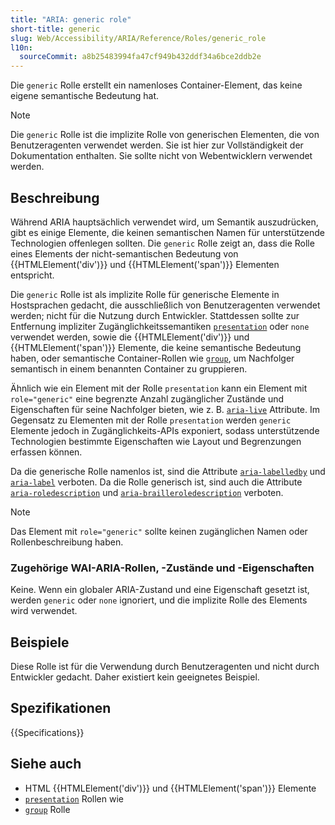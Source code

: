 ```yaml
---
title: "ARIA: generic role"
short-title: generic
slug: Web/Accessibility/ARIA/Reference/Roles/generic_role
l10n:
  sourceCommit: a8b25483994fa47cf949b432ddf34a6bce2ddb2e
---
```


Die `generic` Rolle erstellt ein namenloses Container-Element, das keine eigene semantische Bedeutung hat.

> [!NOTE]
> Die `generic` Rolle ist die implizite Rolle von generischen Elementen, die von Benutzeragenten verwendet werden. Sie ist hier zur Vollständigkeit der Dokumentation enthalten. Sie sollte nicht von Webentwicklern verwendet werden.

## Beschreibung

Während ARIA hauptsächlich verwendet wird, um Semantik auszudrücken, gibt es einige Elemente, die keinen semantischen Namen für unterstützende Technologien offenlegen sollten. Die `generic` Rolle zeigt an, dass die Rolle eines Elements der nicht-semantischen Bedeutung von {{HTMLElement('div')}} und {{HTMLElement('span')}} Elementen entspricht.

Die `generic` Rolle ist als implizite Rolle für generische Elemente in Hostsprachen gedacht, die ausschließlich von Benutzeragenten verwendet werden; nicht für die Nutzung durch Entwickler. Stattdessen sollte zur Entfernung impliziter Zugänglichkeitssemantiken [`presentation`](/de/docs/Web/Accessibility/ARIA/Reference/Roles/presentation_role) oder `none` verwendet werden, sowie die {{HTMLElement('div')}} und {{HTMLElement('span')}} Elemente, die keine semantische Bedeutung haben, oder semantische Container-Rollen wie [`group`](/de/docs/Web/Accessibility/ARIA/Reference/Roles/group_role), um Nachfolger semantisch in einem benannten Container zu gruppieren.

Ähnlich wie ein Element mit der Rolle `presentation` kann ein Element mit `role="generic"` eine begrenzte Anzahl zugänglicher Zustände und Eigenschaften für seine Nachfolger bieten, wie z. B. [`aria-live`](/de/docs/Web/Accessibility/ARIA/Reference/Attributes/aria-live) Attribute. Im Gegensatz zu Elementen mit der Rolle `presentation` werden `generic` Elemente jedoch in Zugänglichkeits-APIs exponiert, sodass unterstützende Technologien bestimmte Eigenschaften wie Layout und Begrenzungen erfassen können.

Da die generische Rolle namenlos ist, sind die Attribute [`aria-labelledby`](/de/docs/Web/Accessibility/ARIA/Reference/Attributes/aria-labelledby) und [`aria-label`](/de/docs/Web/Accessibility/ARIA/Reference/Attributes/aria-label) verboten. Da die Rolle generisch ist, sind auch die Attribute [`aria-roledescription`](/de/docs/Web/Accessibility/ARIA/Reference/Attributes/aria-roledescription) und [`aria-brailleroledescription`](/de/docs/Web/Accessibility/ARIA/Reference/Attributes/aria-brailleroledescription) verboten.

> [!NOTE]
> Das Element mit `role="generic"` sollte keinen zugänglichen Namen oder Rollenbeschreibung haben.

### Zugehörige WAI-ARIA-Rollen, -Zustände und -Eigenschaften

Keine. Wenn ein globaler ARIA-Zustand und eine Eigenschaft gesetzt ist, werden `generic` oder `none` ignoriert, und die implizite Rolle des Elements wird verwendet.

## Beispiele

Diese Rolle ist für die Verwendung durch Benutzeragenten und nicht durch Entwickler gedacht. Daher existiert kein geeignetes Beispiel.

## Spezifikationen

{{Specifications}}

## Siehe auch

- HTML {{HTMLElement('div')}} und {{HTMLElement('span')}} Elemente
- [`presentation`](/de/docs/Web/Accessibility/ARIA/Reference/Roles/presentation_role) Rollen wie
- [`group`](/de/docs/Web/Accessibility/ARIA/Reference/Roles/group_role) Rolle
